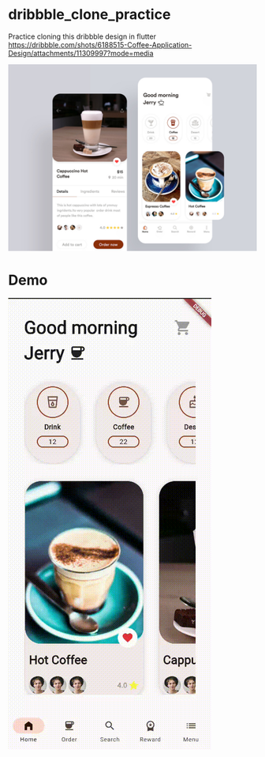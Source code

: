 # dribbble_clone_practice

Practice cloning this dribbble design in flutter https://dribbble.com/shots/6188515-Coffee-Application-Design/attachments/11309997?mode=media

![Alt Text](https://raw.githubusercontent.com/robyhartonodev/dribbble_clone_practice/master/assets/images/img.png)


# Demo

![Demo](https://raw.githubusercontent.com/robyhartonodev/dribbble_clone_practice/master/assets/demo.gif)
